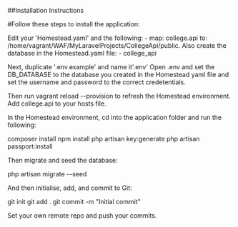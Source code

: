 ##Installation Instructions

#Follow these steps to install the application:

Edit your 'Homestead.yaml' and the following: - map: college.api to:
/home/vagrant/WAF/MyLaravelProjects/CollegeApi/public. Also create the database in the Homestead.yaml 
file: - college_api

Next, duplicate '.env.example' and name it'.env'
Open .env and set the DB_DATABASE to the database you created in the Homestead yaml file and set the username and password to the correct credetentials.

Then run vagrant reload --provision to refresh the Homestead environment. Add college.api to your hosts file.

In the Homestead environment, cd into the application folder and run the following:

composer install
npm install
php artisan key:generate
php artisan passport:install

Then migrate and seed the database:

php artisan migrate --seed

And then initialise, add, and commit to Git:

git init
git add .
git commit -m "Initial commit"

Set your own remote repo and push your commits.
